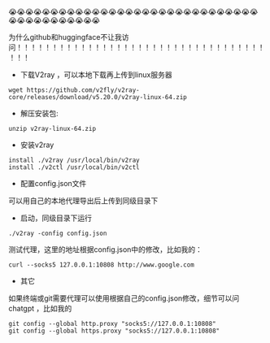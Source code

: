 😭😭😭😭😭😭😭😭😭😭😭😭😭😭😭😭😭😭😭😭😭😭😭😭😭😭😭😭😭😭😭😭😭😭😭😭😭😭😭😭😭

为什么github和huggingface不让我访问！！！！！！！！！！！！！！！！！！！！！！！！！！！！！！！！！！！！！！

* 下载V2ray ，可以本地下载再上传到linux服务器

```wget
wget https://github.com/v2fly/v2ray-core/releases/download/v5.20.0/v2ray-linux-64.zip
```

* 解压安装包:

```unzip
unzip v2ray-linux-64.zip
```

* 安装v2ray

```install
install ./v2ray /usr/local/bin/v2ray 
install ./v2ctl /usr/local/bin/v2ctl
```

* 配置config.json文件

可以用自己的本地代理导出后上传到同级目录下

* 启动，同级目录下运行

```me
./v2ray -config config.json
```

测试代理，这里的地址根据config.json中的修改，比如我的：

```ce
curl --socks5 127.0.0.1:10808 http://www.google.com
```

* 其它

如果终端或git需要代理可以使用根据自己的config.json修改，细节可以问chatgpt ，比如我的

```me
git config --global http.proxy "socks5://127.0.0.1:10808"
git config --global https.proxy "socks5://127.0.0.1:10808"
```
